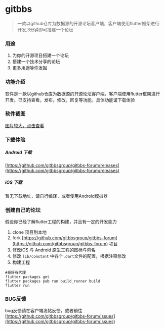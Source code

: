 # gitbbs

> 一款以github仓库为数据源的开源论坛客户端，客户端使用flutter框架进行开发,3分钟即可搭建一个论坛

### 用途

1. 为你的开源项目搭建一个论坛
2. 搭建一个技术分享的论坛
3. 更多用途等你发掘


### 功能介绍

软件是一款以github仓库为数据源的开源论坛客户端，客户端使用flutter框架进行开发。已支持查看，发布，修改，回复等功能。具体功能请下载体验


### 软件截图

[图片较大，点击查看](capture.md)

### 下载体验

##### Android 下载

[https://github.com/gitbbsgroup/gitbbs-forum/releases](https://github.com/gitbbsgroup/gitbbs-forum/releases)

##### iOS 下载

暂无下载地址，请自行编译，或者使用Android模拟器


### 创建自己的论坛

假设你已经了解flutter工程的构建，并且有一定的开发能力

1. clone 项目到本地
2. fork [https://github.com/gitbbsgroup/gitbbs-forum](https://github.com/gitbbsgroup/gitbbs-forum) 项目
3. 修改iOS 与 Android 原生工程的图标与包名
4. 修改 `lib/constant` 中各个`.dart`文件的配置，根据注释修改
5. 构建工程

``` shell
#最好有代理
flutter packages get
flutter packages pub run build_runner build
flutter run
```

### BUG反馈

bug反馈请在客户端发帖反馈，或者前往[https://github.com/gitbbsgroup/gitbbs-forum/issues](https://github.com/gitbbsgroup/gitbbs-forum/issues)


